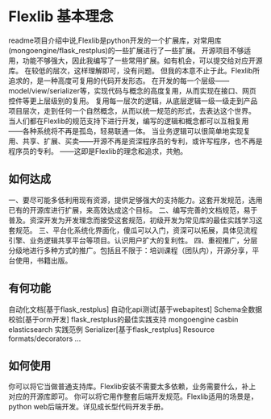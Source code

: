 # Flexlib 基本理念

readme项目介绍中说,Flexlib是python开发的一个扩展库，对常用库(mongoengine/flask_restplus)的一些扩展进行了一些扩展。
开源项目不够适用，功能不够强大，因此我编写了一些常用扩展。如有机会，可以提交给对应开源库。
在较低的层次，这样理解即可，没有问题。
但我的本意不止于此。Flexlib所追求的，是一种高度可复用的代码开发形态。
在开发的每一个层级——model/view/serializer等，实现代码与概念的高度复用，从而实现在接口、网页控件等更上层级别的复用。
复用每一层次的逻辑，从底层逻辑一级一级走到产品项目层次，走到任何一个自然概念，从而以统一规范的形式，去表达这个世界。
当人们都在Flexlib的规范支持下进行开发，编写的逻辑和概念都可以互相复用——各种系统将不再是孤岛，轻易联通一体。
当业务逻辑可以很简单地实现复用、共享、扩展、买卖——开源不再是资深程序员的专利，或许写程序，也不再是程序员的专利。
                                                                        ——这即是Flexlib的理念和追求，共勉。


## 如何达成
一、要尽可能多低利用现有资源，提供足够强大的支持能力。这套开发规范，选用已有的开源库进行扩展，来高效达成这个目标。
二、编写完善的文档规范，易于普及。资深开发为开发理念而接受这套规范，初级开发为常见库的最佳实践学习这套规范。
三、平台化系统化界面化，傻瓜可以入门，资深可以拓展，具体见流程引擎、业务逻辑共享平台等项目。认识用户扩大的复利性。
四、重视推广，分层分级地进行多种方式的推广。包括且不限于：培训课程（团队内），开源分享，平台使用，书籍出版。

## 有何功能

自动化文档[基于flask_restplus]
自动化api测试[基于webapitest]
Schema全数据校验[基于orm开发]
flask_restplus的最佳实践支持
mongoengine casbin elasticsearch 实践范例
Serializer[基于flask_restplus]
Resource
formats/decorators
...


## 如何使用
你可以将它当做普通支持库。Flexlib安装不需要太多依赖，业务需要什么，补上对应的开源库即可。
你可以将它用作整套后端开发规范。Flexlib适用的场景是，python web后端开发。详见成长型代码开发手册。